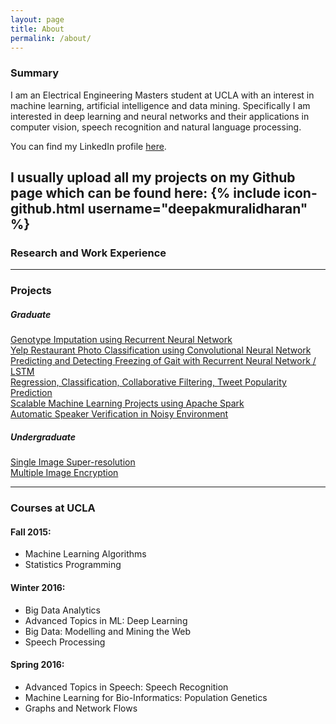 ```yaml
---
layout: page
title: About
permalink: /about/
---
```


### Summary

I am an Electrical Engineering Masters student at UCLA with an interest in machine learning, artificial intelligence
and data mining. Specifically I am interested in deep learning and neural networks and their applications in computer vision, speech recognition and natural language processing.

You can find my LinkedIn profile [here](https://www.linkedin.com/in/muralidharandeepak).

I usually upload all my projects on my Github page which can be found here:
{% include icon-github.html username="deepakmuralidharan" %}
---

### Research and Work Experience

---

### Projects

##### Graduate
[Genotype Imputation using Recurrent Neural Network]()  
[Yelp Restaurant Photo Classification using Convolutional Neural Network]()  
[Predicting and Detecting Freezing of Gait with Recurrent Neural Network / LSTM]()  
[Regression, Classification, Collaborative Filtering, Tweet Popularity Prediction]()  
[Scalable Machine Learning Projects using Apache Spark]()  
[Automatic Speaker Verification in Noisy Environment]()  

##### Undergraduate
[Single Image Super-resolution]()  
[Multiple Image Encryption]()  

---

### Courses at UCLA

#### Fall 2015:
* Machine Learning Algorithms  
* Statistics Programming  

#### Winter 2016:
* Big Data Analytics  
* Advanced Topics in ML: Deep Learning  
* Big Data: Modelling and Mining the Web  
* Speech Processing  

#### Spring 2016:
* Advanced Topics in Speech: Speech Recognition  
* Machine Learning for Bio-Informatics: Population Genetics  
* Graphs and Network Flows
